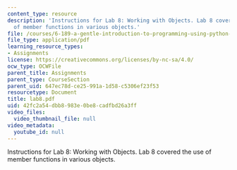 ```yaml
---
content_type: resource
description: 'Instructions for Lab 8: Working with Objects. Lab 8 covered the use
  of member functions in various objects.'
file: /courses/6-189-a-gentle-introduction-to-programming-using-python-january-iap-2008/42fc2a54dbb8983e0be8cadfbd26a3ff_lab8.pdf
file_type: application/pdf
learning_resource_types:
- Assignments
license: https://creativecommons.org/licenses/by-nc-sa/4.0/
ocw_type: OCWFile
parent_title: Assignments
parent_type: CourseSection
parent_uid: 647ec78d-ce25-991a-1d58-c5306ef23f53
resourcetype: Document
title: lab8.pdf
uid: 42fc2a54-dbb8-983e-0be8-cadfbd26a3ff
video_files:
  video_thumbnail_file: null
video_metadata:
  youtube_id: null
---
```

Instructions for Lab 8: Working with Objects. Lab 8 covered the use of member functions in various objects.